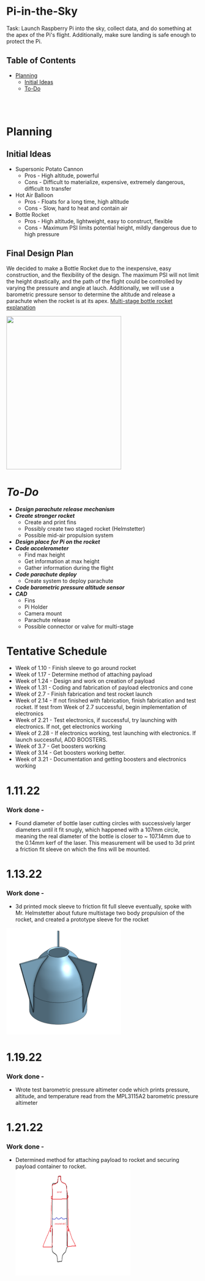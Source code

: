 # Pi-in-the-Sky
Task: Launch Raspberry Pi into the sky, collect data, and do something at the apex of the Pi's flight. Additionally, make sure landing is safe enough to protect the Pi.

## Table of Contents
* [Planning](#Planning)
  * [Initial Ideas](#Initial-Ideas)
  * [To-Do](#To-Do)

<br>
<br>

# Planning
## Initial Ideas
  * Supersonic Potato Cannon
    * Pros - High altitude, powerful
    * Cons - Difficult to materialize, expensive, extremely dangerous, difficult to transfer
  * Hot Air Balloon
    * Pros - Floats for a long time, high altitude
    * Cons - Slow, hard to heat and contain air
  * Bottle Rocket
    * Pros - High altitude, lightweight, easy to construct, flexible
    * Cons - Maximum PSI limits potential height, mildly dangerous due to high pressure

## Final Design Plan
We decided to make a Bottle Rocket due to the inexpensive, easy construction, and the flexibility of the design. The maximum PSI will not limit the height drastically, and the path of the flight could be controlled by varying the pressure and angle at lauch. Additionally, we will use a barometric pressure sensor to determine the altitude and release a parachute when the rocket is at its apex. [Multi-stage bottle rocket explanation](http://www.aircommandrockets.com/howitworks_1.htm)

<img src="Media/1-10-22rocket.jpg" width="300px" height="400" /> 

#  ***To-Do***
* ***Design parachute release mechanism***
* ***Create stronger rocket***
  * Create and print fins
  * Possibly create two staged rocket (Helmstetter)
  * Possible mid-air propulsion system
* ***Design place for Pi on the rocket***
* ***Code accelerometer***
  * Find max height
  * Get information at max height
  * Gather information during the flight
* ***Code parachute deploy***
  * Create system to deploy parachute
* ***Code barometric pressure altitude sensor***
* ***CAD***
  * Fins
  * Pi Holder
  * Camera mount
  * Parachute release
  * Possible connector or valve for multi-stage 

# Tentative Schedule
 * Week of 1.10 - Finish sleeve to go around rocket
 * Week of 1.17 - Determine method of attaching payload
 * Week of 1.24 - Design and  work on creation of payload
 * Week of 1.31 - Coding and fabrication of payload electronics and cone
 * Week of 2.7 - Finish fabrication and test rocket launch
 * Week of 2.14 -  If not finished with fabrication, finish fabrication and test rocket. If test from Week of 2.7 successful, begin implementation of electronics
 * Week of 2.21 - Test electronics, if successful, try launching with electronics. If not, get electronics working
 * Week of 2.28 - If electronics working, test launching with electronics. If launch successful, ADD BOOSTERS.
 * Week of 3.7 - Get boosters working
 * Week of 3.14 - Get boosters working better.
 * Week of 3.21 - Documentation and getting boosters and electronics working
# 1.11.22
 ### Work done -
 * Found diameter of bottle laser cutting circles with successively larger diameters until it fit snugly, which happened with a 107mm circle, meaning the real diameter of the bottle is closer to ~ 107.14mm due to the 0.14mm kerf of the laser. This measurement will be used to 3d print a friction fit sleeve on which the fins will be mounted.

# 1.13.22
  ### Work done - 
  * 3d printed mock sleeve to friction fit full sleeve eventually, spoke with Mr. Helmstetter about future multistage two body propulsion of the rocket, and created a prototype sleeve for the rocket
  <img src="Media/BottleSleeve.png" width="300" height="277" /> 

# 1.19.22
  ### Work done - 
  * Wrote test barometric pressure altimeter code which prints pressure, altitude, and temperature read from the MPL3115A2 barometric pressure altimeter

# 1.21.22
 ### Work done -
 * Determined method for attaching payload to rocket and securing payload container to rocket. <br/>
   <img src="Media/BottleDiagram.png" width="300" height="277" /> 
